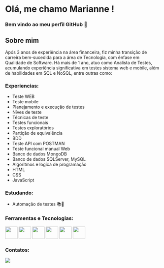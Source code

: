 # Olá, me chamo Marianne !
### Bem vindo ao meu perfil GitHub 👋
## Sobre mim
Após 3 anos de experiência na área financeira, fiz minha transição de carreira bem-sucedida para a área de Tecnologia, com ênfase em Qualidade de Software. Há mais de 1 ano, atuo como Analista de Testes, acumulando experiência significativa em testes sistema web e mobile, além de habilidades em SQL e NoSQL, entre outras como:

### Experiencias:
- Teste WEB
- Teste mobile
- Planejamento e execução de testes
- Níves de teste
- Técnicas de teste
- Testes funcionais
- Testes exploratórios
- Partição de equivalência
- BDD
- Teste API com POSTMAN
- Teste funcional manual Web
- Banco de dados MongoDB
- Banco de dados SQLServer, MySQL
- Algoritmos e logica de programação
- HTML
- CSS
- JavaScript

### Estudando:
- Automação de testes 📚🤖

### Ferramentas e Tecnologias:

<img src="https://res.cloudinary.com/postman/image/upload/t_team_logo/v1629869194/team/2893aede23f01bfcbd2319326bc96a6ed0524eba759745ed6d73405a3a8b67a8" width="40" height="40"> <img src="https://cdn.jsdelivr.net/gh/devicons/devicon/icons/git/git-original-wordmark.svg" width="40" height="40"> <img src="https://cdn.jsdelivr.net/gh/devicons/devicon/icons/visualstudio/visualstudio-plain.svg" width="40" height="40"> <img src="https://cdn.jsdelivr.net/gh/devicons/devicon/icons/html5/html5-original.svg" width="40" height="40"> <img src="https://cdn.jsdelivr.net/gh/devicons/devicon/icons/javascript/javascript-original.svg" width="40" height="40"> <img src="https://cdn.jsdelivr.net/gh/devicons/devicon/icons/css3/css3-original-wordmark.svg" width="40" height="40">         


### Contatos:

<div>
<a href="https://www.linkedin.com/in/seu-usuário-linkedln-aqui" target="_blank"><img src="https://img.shields.io/badge/-LinkedIn-%230077B5?style=for-the-badge&logo=linkedin&logoColor=white" target="_blank"></a>   
</div>

<!---
marianne419/marianne419 is a ✨ special ✨ repository because its `README.md` (this file) appears on your GitHub profile.
You can click the Preview link to take a look at your changes.
--->
